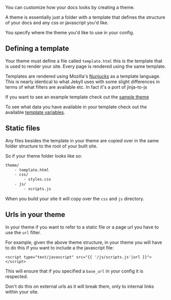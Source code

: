 You can customize how your docs looks by creating a theme.

A theme is essentially just a folder with a template that defines the structure of your docs and any css or javascript you'd like.

You specify where the theme you'd like to use in your config.

## Defining a template
Your theme must define a file called `template.html` this is the template that is used to render your site. Every page is rendered using the same template.

Templates are rendered using Mozilla's [Nunjucks](https://mozilla.github.io/nunjucks/templating.html) as a template language. This is nearly identical to what Jekyll uses with some slight differences in terms of what filters are available etc. In fact it's a port of jinja-to-js

If you want to see an example template check out the [sample theme](https://github.com/mattvagni/enfield-docs/tree/master/theme)

To see what data you have available in your template check out the available [template variables](/themes/template-variables/).

## Static files
Any files besides the template in your theme are copied over in the same folder structure to the root of your built site.

So if your theme folder looks like so:
```bash
theme/
    - template.html
    - css/
        - styles.css
    - js/
        - scripts.js
```
When you build your site it will copy over the `css` and `js` directory.

## Urls in your theme
In your theme if you want to refer to a static file or a page url you have to use the `url` filter.

For example, given the above theme structure, in your theme you will have to do this if you want to include a the javascript file:
```jinja
<script type="text/javascript" src="{{ '/js/scripts.js'|url }}"></script>
```
This will ensure that if you specified a `base_url` in your config it is respected.

Don't do this on external urls as it will break them, only to internal links within your site.
